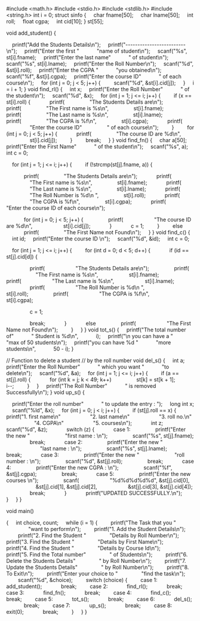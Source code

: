#include <math.h>
#include <stdio.h>
#include <stdlib.h>
#include <string.h>
int i = 0;
struct sinfo {
    char fname[50];
    char lname[50];
    int roll;
    float cgpa;
    int cid[10];
} st[55];

void add_student()
{

    printf("Add the Students Details\n");
    printf("-------------------------\n");
    printf("Enter the first "
           "name of student\n");
    scanf("%s", st[i].fname);
    printf("Enter the last name"
           " of student\n");
    scanf("%s", st[i].lname);
    printf("Enter the Roll Number\n");
    scanf("%d", &st[i].roll);
    printf("Enter the CGPA "
           "you obtained\n");
    scanf("%f", &st[i].cgpa);
    printf("Enter the course ID"
           " of each course\n");
    for (int j = 0; j < 5; j++) {
        scanf("%d", &st[i].cid[j]);
    }
    i = i + 1;
}
void find_rl()
{
    int x;
    printf("Enter the Roll Number"
           " of the student\n");
    scanf("%d", &x);
    for (int j = 1; j <= i; j++) {
        if (x == st[i].roll) {
            printf(
                "The Students Details are\n");
            printf(
                "The First name is %s\n",
                st[i].fname);
            printf(
                "The Last name is %s\n",
                st[i].lname);
            printf(
                "The CGPA is %f\n",
                st[i].cgpa);
            printf(
                "Enter the course ID"
                " of each course\n");
        }
        for (int j = 0; j < 5; j++) {
            printf(
                "The course ID are %d\n",
                st[i].cid[j]);
        }
        break;
    }
}
void find_fn()
{
    char a[50];
    printf("Enter the First Name"
           " of the student\n");
    scanf("%s", a);
    int c = 0;

    for (int j = 1; j <= i; j++) {
        if (!strcmp(st[j].fname, a)) {

            printf(
                "The Students Details are\n");
            printf(
                "The First name is %s\n",
                st[i].fname);
            printf(
                "The Last name is %s\n",
                st[i].lname);
            printf(
                "The Roll Number is %d\n ",
                st[i].roll);
            printf(
                "The CGPA is %f\n",
                st[i].cgpa);
            printf(
                "Enter the course ID of each course\n");

            for (int j = 0; j < 5; j++) {
                printf(
                    "The course ID are %d\n",
                    st[i].cid[j]);
            }
            c = 1;
        }
        else
            printf(
                "The First Name not Found\n");
    }
}
void find_c()
{
    int id;
    printf("Enter the course ID \n");
    scanf("%d", &id);
    int c = 0;

    for (int j = 1; j <= i; j++) {
        for (int d = 0; d < 5; d++) {
            if (id == st[j].cid[d]) {

                printf(
                    "The Students Details are\n");
                printf(
                    "The First name is %s\n",
                    st[i].fname);
                printf(
                    "The Last name is %s\n",
                    st[i].lname);
                printf(
                    "The Roll Number is %d\n ",
                    st[i].roll);
                printf(
                    "The CGPA is %f\n",
                    st[i].cgpa);

                c = 1;

                break;
            }
            else
                printf(
                    "The First Name not Found\n");
        }
    }
}
void tot_s()
{
    printf("The total number of"
           " Student is %d\n",
           i);
    printf("\n you can have a "
           "max of 50 students\n");
    printf("you can have %d "
           "more students\n",
           50 - i);
}

// Function to delete a student
// by the roll number
void del_s()
{
    int a;
    printf("Enter the Roll Number"
           " which you want "
           "to delete\n");
    scanf("%d", &a);
    for (int j = 1; j <= i; j++) {
        if (a == st[j].roll) {
            for (int k = j; k < 49; k++)
                st[k] = st[k + 1];
            i--;
        }
    }
    printf("The Roll Number"
           " is removed Successfully\n");
}
void up_s()
{

    printf("Enter the roll number"
           " to update the entry : ");
    long int x;
    scanf("%ld", &x);
    for (int j = 0; j < i; j++) {
        if (st[j].roll == x) {
            printf("1. first name\n"
                   "2. last name\n"
                   "3. roll no.\n"
                   "4. CGPA\n"
                   "5. courses\n");
            int z;
            scanf("%d", &z);
            switch (z) {
            case 1:
                printf("Enter the new "
                       "first name : \n");
                scanf("%s", st[j].fname);
                break;
            case 2:
                printf("Enter the new "
                       "last name : \n");
                scanf("%s", st[j].lname);
                break;
            case 3:
                printf("Enter the new "
                       "roll number : \n");
                scanf("%d", &st[j].roll);
                break;
            case 4:
                printf("Enter the new CGPA : \n");
                scanf("%f", &st[j].cgpa);
                break;
            case 5:
                printf("Enter the new courses \n");
                scanf(
                    "%d%d%d%d%d", &st[j].cid[0],
                    &st[j].cid[1], &st[j].cid[2],
                    &st[j].cid[3], &st[j].cid[4]);
                break;
            }
            printf("UPDATED SUCCESSFULLY.\n");
        }
    }
}


void main()

{
    int choice, count;
    while (i = 1) {
        printf("The Task that you "
               "want to perform\n");
        printf("1. Add the Student Details\n");
        printf("2. Find the Student "
               "Details by Roll Number\n");
        printf("3. Find the Student "
               "Details by First Name\n");
        printf("4. Find the Student "
               "Details by Course Id\n");
        printf("5. Find the Total number"
               " of Students\n");
        printf("6. Delete the Students Details"
               " by Roll Number\n");
        printf("7. Update the Students Details"
               " by Roll Number\n");
        printf("8. To Exit\n");
        printf("Enter your choice to "
               "find the task\n");
        scanf("%d", &choice);
        switch (choice) {
        case 1:
            add_student();
            break;
        case 2:
            find_rl();
            break;
        case 3:
            find_fn();
            break;
        case 4:
            find_c();
            break;
        case 5:
            tot_s();
            break;
        case 6:
            del_s();
            break;
        case 7:
            up_s();
            break;
        case 8:
            exit(0);
            break;
        }
    }
}

